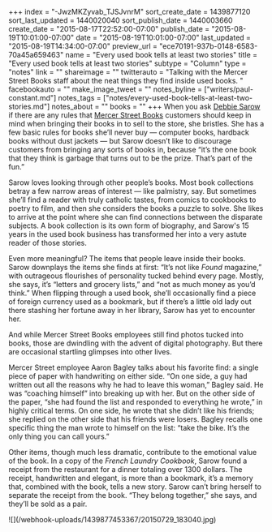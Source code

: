 +++
index = "-JwzMKZyvab_TJSJvnrM"
sort_create_date = 1439877120
sort_last_updated = 1440020040
sort_publish_date = 1440003660
create_date = "2015-08-17T22:52:00-07:00"
publish_date = "2015-08-19T10:01:00-07:00"
date = "2015-08-19T10:01:00-07:00"
last_updated = "2015-08-19T14:34:00-07:00"
preview_url = "ece70191-937b-0148-6583-70a45a659463"
name = "Every used book tells at least two stories"
title = "Every used book tells at least two stories"
subtype = "Column"
type = "notes"
link = ""
shareimage = ""
twitterauto = "Talking with the Mercer Street Books staff about the neat things they find inside used books. "
facebookauto = ""
make_image_tweet = ""
notes_byline = ["writers/paul-constant.md"]
notes_tags = ["notes/every-used-book-tells-at-least-two-stories.md"]
notes_about = ""
books = ""
+++
When you ask [Debbie Sarow](http://seattlereviewofbooks.com/notes/2015/08/12/everything-has-its-place-at-mercer-street-books/) if there are any rules that [Mercer Street Books](http://seattlereviewofbooks.com/notes/2015/08/05/meet-mercer-street-books-our-first-bookstore-of-the-month/) customers should keep in mind when bringing their books in to sell to the store, she bristles. She has a few basic rules for books she’ll never buy — computer books, hardback books without dust jackets — but Sarow doesn’t like to discourage customers from bringing any sorts of books in, because “it’s the one book that they think is garbage that turns out to be the prize. That’s part of the fun.”

Sarow loves looking through other people’s books. Most book collections betray a few narrow areas of interest — like palmistry, say. But sometimes she’ll find a reader with truly catholic tastes, from comics to cookbooks to poetry to film, and then she considers the books a puzzle to solve. She likes to arrive at the point where she can find connections between the disparate subjects. A book collection is its own form of biography, and Sarow's 15 years in the used book business has transformed her into a very astute reader of those stories.

Even more meaningful? The items that people leave inside their books. Sarow downplays the items she finds at first: “It’s not like *Found* magazine,” with outrageous flourishes of personality tucked behind every page. Mostly, she says, it’s “letters and grocery lists,” and “not as much money as you’d think.” When flipping through a used book, she’ll occasionally find a piece of foreign currency used as a bookmark, but if there’s a little old lady out there stashing her fortune away in her library, Sarow has yet to encounter her. 

And while Mercer Street Books employees still find photos tucked into books, those are dwindling with the advent of digital photography. But there are occasional startling glimpses into other lives. 

Mercer Street employee Aaron Bagley talks about his favorite find: a single piece of paper with handwriting on either side. “On one side, a guy had written out all the reasons why he had to leave this woman,” Bagley said. He was “coaching himself” into breaking up with her. But on the other side of the paper, “she had found the list and responded to everything he wrote,” in highly critical terms. On one side, he wrote that she didn’t like his friends; she replied on the other side that his friends were losers. Bagley recalls one specific thing the man wrote to himself on the list: “take the bike. It’s the only thing you can call yours.”

Other items, though much less dramatic, contribute to the emotional value of the book. In a copy of the *French Laundry Cookbook*, Sarow found a receipt from the restaurant for a dinner totaling over 1300 dollars. The receipt, handwritten and elegant, is more than a bookmark, it’s a memory that, combined with the book, tells a new story. Sarow can’t bring herself to separate the receipt from the book. “They belong together,” she says, and they’ll be sold as a pair.

<p class="image">![](/webhook-uploads/1439877453367/20150729_183040.jpg)</p>